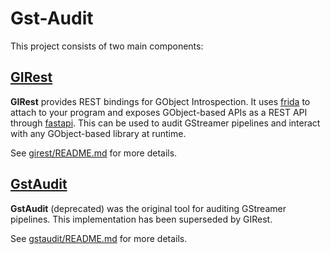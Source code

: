 # Gst-Audit

This project consists of two main components:

## [GIRest](girest/)

**GIRest** provides REST bindings for GObject Introspection. It uses [frida](https://frida.re) to attach to your program and exposes GObject-based APIs as a REST API through [fastapi](https://fastapi.tiangolo.com/). This can be used to audit GStreamer pipelines and interact with any GObject-based library at runtime.

See [girest/README.md](girest/README.md) for more details.

## [GstAudit](gstaudit/)

**GstAudit** (deprecated) was the original tool for auditing GStreamer pipelines. This implementation has been superseded by GIRest.

See [gstaudit/README.md](gstaudit/README.md) for more details.

